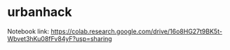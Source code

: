 # urbanhack

Notebook link: 
https://colab.research.google.com/drive/16o8HG27t9BK5t-Wbvet3hKu08fFv84yF?usp=sharing
